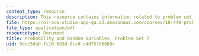 ```yaml
---
content_type: resource
description: This resource contains information related to problem set 7.
file: https://ol-ocw-studio-app-qa.s3.amazonaws.com/courses/18-440-probability-and-random-variables-spring-2014/9ccc5dabfc106d3d0ccdc4df57d6089c_MIT18_440S14_ProblemSet7.pdf
file_type: application/pdf
resourcetype: Document
title: Probability and Random Variables, Problem Set 7
uid: 9ccc5dab-fc10-6d3d-0ccd-c4df57d6089c
---
```

